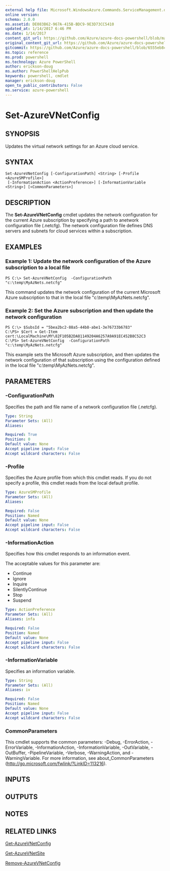 ```yaml
---
external help file: Microsoft.WindowsAzure.Commands.ServiceManagement.dll-Help.xml
online version: 
schema: 2.0.0
ms.assetid: DE083B62-967A-415B-BDC9-9E3D73CC5410
updated_at: 1/14/2017 6:46 PM
ms.date: 1/14/2017
content_git_url: https://github.com/Azure/azure-docs-powershell/blob/master/azureps-cmdlets-docs/ServiceManagement/Azure.Service/v2.1.0/Set-AzureVNetConfig.md
original_content_git_url: https://github.com/Azure/azure-docs-powershell/blob/master/azureps-cmdlets-docs/ServiceManagement/Azure.Service/v2.1.0/Set-AzureVNetConfig.md
gitcommit: https://github.com/Azure/azure-docs-powershell/blob/6555eb8cb2408f85e337832ad5b9d0adb06ce475/azureps-cmdlets-docs/ServiceManagement/Azure.Service/v2.1.0/Set-AzureVNetConfig.md
ms.topic: reference
ms.prod: powershell
ms.technology: Azure PowerShell
author: erickson-doug
ms.author: PowerShellHelpPub
keywords: powershell, cmdlet
manager: erickson-doug
open_to_public_contributors: False
ms.service: azure-powershell
---
```


# Set-AzureVNetConfig

## SYNOPSIS
Updates the virtual network settings for an Azure cloud service.

## SYNTAX

```
Set-AzureVNetConfig [-ConfigurationPath] <String> [-Profile <AzureSMProfile>]
 [-InformationAction <ActionPreference>] [-InformationVariable <String>] [<CommonParameters>]
```

## DESCRIPTION
The **Set-AzureVNetConfig** cmdlet updates the network configuration for the current Azure subscription by specifying a path to anetwork configuration file (.netcfg).
The network configuration file defines DNS servers and subnets for cloud services within a subscription.

## EXAMPLES

### Example 1: Update the network configuration of the Azure subscription to a local file
```
PS C:\> Set-AzureVNetConfig  -ConfigurationPath "c:\temp\MyAzNets.netcfg"
```

This command updates the network configuration of the current Microsoft Azure subscription to that in the local file "c:\temp\MyAzNets.netcfg".

### Example 2: Set the Azure subscription and then update the network configuration
```
PS C:\> $SubsId = "5bea2bc2-88a5-44b8-abe1-3e76733b6783"
C:\PS> $Cert = Get-Item cert:\LocalMachine\MY\82F105B2DA81149204A6257A9A91EC452B8C52C3
C:\PS> Set-AzureVNetConfig  -ConfigurationPath "c:\temp\MyAzNets.netcfg"
```

This example sets the Microsoft Azure subscription, and then updates the network configuration of that subscription using the configuration defined in the local file "c:\temp\MyAzNets.netcfg".

## PARAMETERS

### -ConfigurationPath
Specifies the path and file name of a network configuration file (.netcfg).

```yaml
Type: String
Parameter Sets: (All)
Aliases: 

Required: True
Position: 0
Default value: None
Accept pipeline input: False
Accept wildcard characters: False
```

### -Profile
Specifies the Azure profile from which this cmdlet reads.
If you do not specify a profile, this cmdlet reads from the local default profile.

```yaml
Type: AzureSMProfile
Parameter Sets: (All)
Aliases: 

Required: False
Position: Named
Default value: None
Accept pipeline input: False
Accept wildcard characters: False
```

### -InformationAction
Specifies how this cmdlet responds to an information event.

The acceptable values for this parameter are:

- Continue
- Ignore
- Inquire
- SilentlyContinue
- Stop
- Suspend

```yaml
Type: ActionPreference
Parameter Sets: (All)
Aliases: infa

Required: False
Position: Named
Default value: None
Accept pipeline input: False
Accept wildcard characters: False
```

### -InformationVariable
Specifies an information variable.

```yaml
Type: String
Parameter Sets: (All)
Aliases: iv

Required: False
Position: Named
Default value: None
Accept pipeline input: False
Accept wildcard characters: False
```

### CommonParameters
This cmdlet supports the common parameters: -Debug, -ErrorAction, -ErrorVariable, -InformationAction, -InformationVariable, -OutVariable, -OutBuffer, -PipelineVariable, -Verbose, -WarningAction, and -WarningVariable. For more information, see about_CommonParameters (http://go.microsoft.com/fwlink/?LinkID=113216).

## INPUTS

## OUTPUTS

## NOTES

## RELATED LINKS

[Get-AzureVNetConfig](xref:ServiceManagement/Azure.Service/v2.1.0/Get-AzureVNetConfig.md)

[Get-AzureVNetSite](xref:ServiceManagement/Azure.Service/v2.1.0/Get-AzureVNetSite.md)

[Remove-AzureVNetConfig](xref:ServiceManagement/Azure.Service/v2.1.0/Remove-AzureVNetConfig.md)


